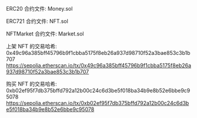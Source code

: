 ERC20 合约文件: Money.sol

ERC721 合约文件: NFT.sol

NFTMarket 合约文件: Market.sol

上架 NFT 的交易哈希: 0x49c96a385bff45796b9f1cbba5175f8eb26a937d98710f52a3bae853c3b1b707
https://sepolia.etherscan.io/tx/0x49c96a385bff45796b9f1cbba5175f8eb26a937d98710f52a3bae853c3b1b707

购买 NFT 的交易哈希: 0xb02ef95f7db375bffd792a12b00c24c6d3be5f018ba34b9e8b52e6bbe9c95078
https://sepolia.etherscan.io/tx/0xb02ef95f7db375bffd792a12b00c24c6d3be5f018ba34b9e8b52e6bbe9c95078
